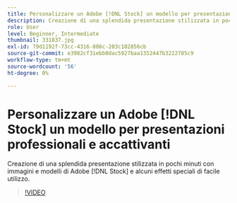 ```yaml
---
title: Personalizzare un Adobe [!DNL Stock] un modello per presentazioni professionali e accattivanti
description: Creazione di una splendida presentazione stilizzata in pochi minuti con immagini e modelli di Adobe [!DNL Stock] e alcuni effetti speciali di facile utilizzo
role: User
level: Beginner, Intermediate
thumbnail: 331837.jpg
exl-id: 79d1192f-73cc-4316-886c-203c102856cb
source-git-commit: e3982cf31ebb0dac5927baa1352447b3222785c9
workflow-type: tm+mt
source-wordcount: '56'
ht-degree: 0%

---
```


# Personalizzare un Adobe [!DNL Stock] un modello per presentazioni professionali e accattivanti

Creazione di una splendida presentazione stilizzata in pochi minuti con immagini e modelli di Adobe [!DNL Stock] e alcuni effetti speciali di facile utilizzo.

>[!VIDEO](https://video.tv.adobe.com/v/331837?hidetitle=true)
